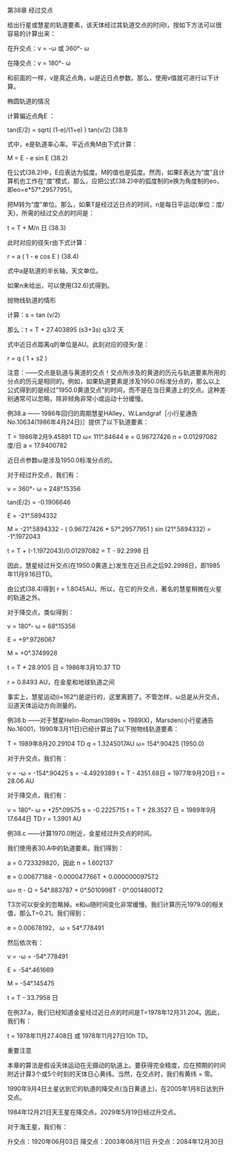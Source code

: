 第38章 经过交点


  给出行星或慧星的轨道要素，该天体经过其轨道交点的时间t，按如下方法可以很容易的计算出来：

  在升交点：v = -ω  或 360°- ω

  在降交点：v = 180°- ω

  和前面的一样，v是真近点角，ω是近日点参数。那么，使用v值就可进行以下计算。

椭圆轨道的情况

  计算偏近点角E ：

  tan(E/2) = sqrt( (1-e)/(1+e) ) tan(v/2)    (38.1)

  式中，e是轨道率心率。平近点角M由下式计算：

  M = E - e sin E    (38.2)

  在公式(38.2)中，E应表达为弧度。M的值也是弧度。然而，如果E表达为“度”且计算机也工作在“度”模式，那么，应把公式(38.2)中的弧度制的e换为角度制的eo，即eo=e*57°.29577951。

  把M转为“度”单位。那么，如果T是经过近日点的时间，n是每日平运动(单位：度/天)，所需的经过交点的时间是：

  t = T + M/n 日    (38.3)

  此时对应的径矢r由下式计算：

  r = a ( 1 - e cos E )    (38.4)

  式中a是轨道的半长轴，天文单位。

  如果n未给出，可以使用(32.6)式得到。

抛物线轨道的情形

  计算：s = tan (v/2)

  那么：t = T + 27.403895 (s3+3s) q3/2 天

  式中近日点距离q的单位是AU。此刻对应的径矢r是：

  r = q ( 1 + s2 )

  注意：——交点是轨道与黄道的交点！交点所涉及的黄道的历元与轨道要素所用的分点的历元是相同的。例如，如果轨道要素是涉及1950.0标准分点的，那么以上公式得到的是经过“1950.0黄道交点”的时间，而不是在当日黄道上的交点。这种差别通常可以忽略，除非倾角非常小或运动十分缓慢。

例38.a —— 1986年回归的周期慧星HAlley，W.Landgraf［小行星通告 No.10634(1986年4月24日)］提供了以下轨道要素：

T = 1986年2月9.45891 TD
ω= 111°.84644
e = 0.96727426
n = 0.01297082 度/日
a = 17.9400782

  近日点参数ω是涉及1950.0标准分点的。

  对于经过升交点，我们有：

  v = 360°- ω = 248°.15356

  tan(E/2) = -0.1906646

  E = -21°.5894332

  M = -21°.5894332 - ( 0.96727426 * 57°.29577951 ) sin (21°.5894332) = -1°.1972043

  t = T + (-1.1972043)/0.01297082 = T - 92.2998 日

  因此，慧星经过升交点(在1950.0黄道上)发生在近日点之后92.2998日，即1985年11月9.16日TD。

  由公式(38.4)得到 r = 1.8045AU。所以，在它的升交点，著名的慧星稍微在火星的轨道之外。

  对于降交点，类似得到：

  v = 180°- ω = 68°.15356

  E = +9°.9726067

  M = +0°.3749928

  t = T + 28.9105 日 = 1986年3月10.37 TD

  r = 0.8493 AU，在金星和地球轨道之间

  事实上，慧星运动(i=162°)是逆行的，这里离题了。不管怎样，ω总是从升交点，沿道天体运动方向测量的。

例38.b ——对于慧星Helin-Roman(1989s = 1989IX)，Marsden(小行星通告 No.16001，1990年3月11日)已经计算出了以下抛物线轨道要素：

T = 1989年8月20.29104 TD
q = 1.3245017AU
ω= 154°.90425 (1950.0)

  对于升交点，我们有：

v = -ω = -154°.90425
s = -4.4929389
t = T - 4351.68日 = 1977年9月20日
r = 28.06 AU

  对于降交点，我们有：

v = 180°- ω = +25°.09575
s = -0.2225715
t = T + 28.3527 日 = 1989年9月17.644日 TD
r = 1.3901 AU

例38.c ——计算1970.0附近，金星经过升交点的时间。

  我们使用表30.A中的轨道要素。我们得到：

  a = 0.723329820，因此 n = 1.602137

  e = 0.00677188 - 0.000047766T + 0.0000000975T2

  ω= π - Ω = 54°.883787 + 0°.5010998T - 0°.0014800T2

  T3次可以安全的忽略掉。e和ω随时间变化非常缓慢。我们计算历元1979.0的相关值，那么T=0.21。我们得到：

  e = 0.00678192，  ω = 54°.778491

  然后依次有：

  v = -ω = -54°.778491

  E = -54°.461669

  M = -54°.145475

  t = T - 33.7958 日

  在例37.a，我们已经知道金星经过近日点的时间是T=1978年12月31.204。因此，我们有：

  t = 1978年11月27.408日 或 1978年11月27日10h TD。

重要注意

  本章的算法是假设天体运动在无摄动的轨道上。要获得完全精度，应在预期的时间附近计算3个或5个时刻的天体日心黄纬。当然，在交点时，我们有黄纬 = 零。

  1990年9月4日土星达到它的轨道的降交点(当日黄道上)，在2005年1月8日达到升交点。

  1984年12月21日天王星在降交点，2029年5月19日经过升交点。

  对于海王星，我们有：

升交点：1920年06月03日
降交点：2003年08月11日
升交点：2084年12月30日
